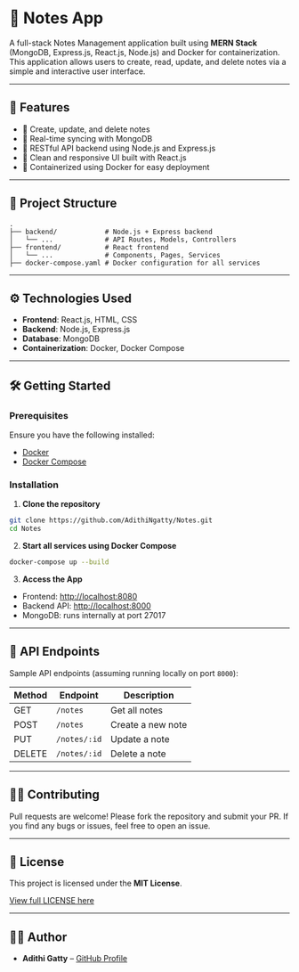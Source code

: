 # 📝 Notes App

A full-stack Notes Management application built using **MERN Stack** (MongoDB, Express.js, React.js, Node.js) and Docker for containerization. This application allows users to create, read, update, and delete notes via a simple and interactive user interface.

---

## 🚀 Features

* 📄 Create, update, and delete notes
* 🧠 Real-time syncing with MongoDB
* 🔌 RESTful API backend using Node.js and Express.js
* 🎨 Clean and responsive UI built with React.js
* 🐳 Containerized using Docker for easy deployment

---

## 📁 Project Structure

```
.
├── backend/            # Node.js + Express backend
│   └── ...             # API Routes, Models, Controllers
├── frontend/           # React frontend
│   └── ...             # Components, Pages, Services
├── docker-compose.yaml # Docker configuration for all services
```

---

## ⚙️ Technologies Used

* **Frontend**: React.js, HTML, CSS
* **Backend**: Node.js, Express.js
* **Database**: MongoDB
* **Containerization**: Docker, Docker Compose

---

## 🛠️ Getting Started

### Prerequisites

Ensure you have the following installed:

* [Docker](https://www.docker.com/products/docker-desktop)
* [Docker Compose](https://docs.docker.com/compose/)

### Installation

1. **Clone the repository**

```bash
git clone https://github.com/AdithiNgatty/Notes.git
cd Notes
```

2. **Start all services using Docker Compose**

```bash
docker-compose up --build
```

3. **Access the App**

* Frontend: [http://localhost:8080](http://localhost:8080)
* Backend API: [http://localhost:8000](http://localhost:8000)
* MongoDB: runs internally at port 27017

---

## 🧪 API Endpoints

Sample API endpoints (assuming running locally on port `8000`):

| Method | Endpoint     | Description       |
| ------ | ------------ | ----------------- |
| GET    | `/notes`     | Get all notes     |
| POST   | `/notes`     | Create a new note |
| PUT    | `/notes/:id` | Update a note     |
| DELETE | `/notes/:id` | Delete a note     |

---

## 👨‍💼 Contributing

Pull requests are welcome! Please fork the repository and submit your PR. If you find any bugs or issues, feel free to open an issue.

---

## 📄 License

This project is licensed under the **MIT License**.

[View full LICENSE here](./LICENSE)

---

## 👩‍💼 Author

* **Adithi Gatty** – [GitHub Profile](https://github.com/AdithiNgatty)
